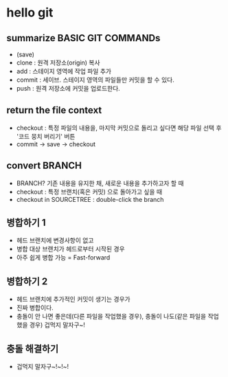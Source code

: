 # hello git

## summarize BASIC GIT COMMANDs

- (save)
- clone : 원격 저장소(origin) 복사
- add : 스테이지 영역에 작업 파일 추가
- commit : 세이브. 스테이지 영역의 파일들만 커밋을 할 수 있다.
- push : 원격 저장소에 커밋을 업로드한다.

## return the file context

- checkout : 특정 파일의 내용을, 마지막 커밋으로 돌리고 싶다면 해당 파일 선택 후 '코드 뭉치 버리기' 버튼
- commit -> save -> checkout

## convert BRANCH

- BRANCH? 기존 내용을 유지한 채, 새로운 내용을 추가하고자 할 때
- checkout : 특정 브랜치(혹은 커밋) 으로 돌아가고 싶을 때
- checkout in SOURCETREE : double-click the branch

## 병합하기 1

- 헤드 브랜치에 변경사항이 없고
- 병합 대상 브랜치가 헤드로부터 시작된 경우
- 아주 쉽게 병합 가능 = Fast-forward

## 병합하기 2

- 헤드 브랜치에 추가적인 커밋이 생기는 경우가
- 진짜 병합이다.
- 충돌이 안 나면 좋은데(다른 파일을 작업했을 경우), 충돌이 나도(같은 파일을 작업했을 경우) 겁먹지 말자구~!

## 충돌 해결하기

- 겁먹지 말자구~!~!~!
